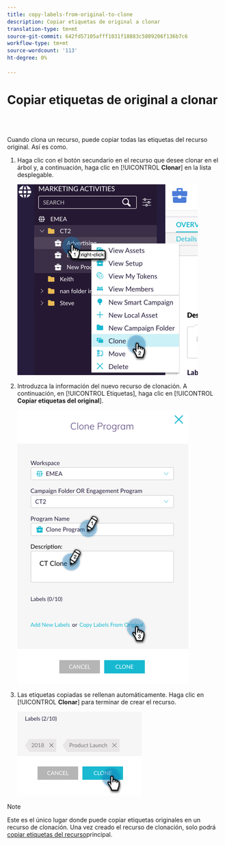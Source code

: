 ```yaml
---
title: copy-labels-from-original-to-clone
description: Copiar etiquetas de original a clonar
translation-type: tm+mt
source-git-commit: 642fd57105afff1031f18883c5809206f136b7c6
workflow-type: tm+mt
source-wordcount: '113'
ht-degree: 0%

---
```



# Copiar etiquetas de original a clonar

<br> 

Cuando clona un recurso, puede copiar todas las etiquetas del recurso original. Así es como.

1. Haga clic con el botón secundario en el recurso que desee clonar en el árbol y, a continuación, haga clic en [!UICONTROL **Clonar**] en la lista desplegable.

   ![Imagen uno](/help/sky/assets/labels/copy-labels-from-original-to-clone/copy-labels-from-original-to-clone-1.jpg)

1. Introduzca la información del nuevo recurso de clonación. A continuación, en [!UICONTROL Etiquetas], haga clic en [!UICONTROL **Copiar etiquetas del original**].

   ![Imagen dos](/help/sky/assets/labels/copy-labels-from-original-to-clone/copy-labels-from-original-to-clone-2.jpg)

1. Las etiquetas copiadas se rellenan automáticamente. Haga clic en [!UICONTROL **Clonar**] para terminar de crear el recurso.

   ![Imagen tres](/help/sky/assets/labels/copy-labels-from-original-to-clone/copy-labels-from-original-to-clone-3.jpg)

>[!NOTE]
>
>Este es el único lugar donde puede copiar etiquetas originales en un recurso de clonación. Una vez creado el recurso de clonación, solo podrá [copiar etiquetas del recurso](/help/sky/copy-labels-from-parent-to-child.md)principal.
